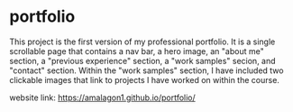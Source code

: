 # portfolio

This project is the first version of my professional portfolio. It is a single scrollable page that contains a nav bar, a hero image, an "about me" section, a "previous experience" section, a "work samples" secion, and "contact" section. Within the "work samples" section, I have included two clickable images that link to projects I have worked on within the course. 

website link: <https://amalagon1.github.io/portfolio/>

[](images/portfolio.jpeg)